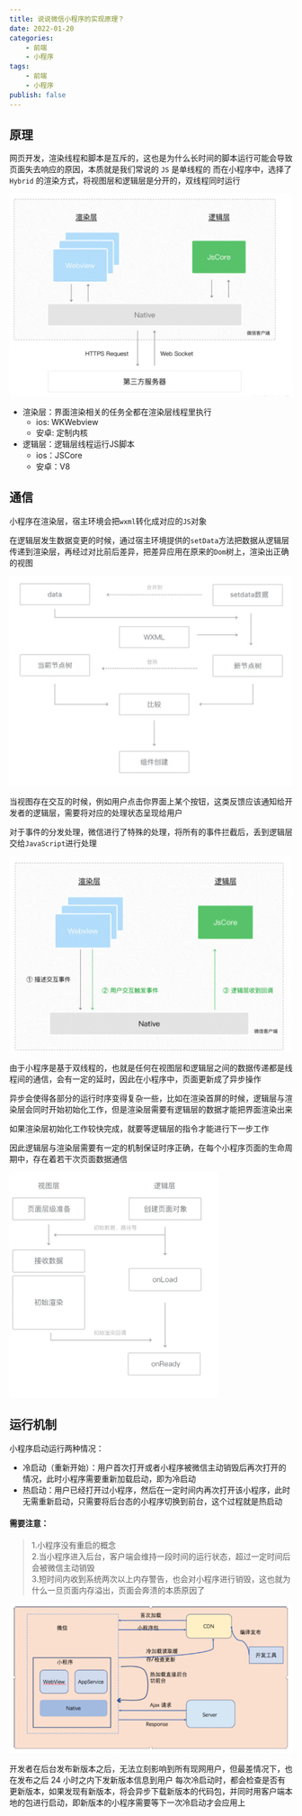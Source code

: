 ```yaml
---
title: 说说微信小程序的实现原理？
date: 2022-01-20
categories:
    - 前端
    - 小程序
tags:
    - 前端
    - 小程序
publish: false
---
```


## 原理
网页开发，渲染线程和脚本是互斥的，这也是为什么长时间的脚本运行可能会导致页面失去响应的原因，本质就是我们常说的 `JS` 是单线程的
而在小程序中，选择了 `Hybrid` 的渲染方式，将视图层和逻辑层是分开的，双线程同时运行

![](/imgs/interview/4e322e50-3722-11ec-8e64-91fdec0f05a1.png)

- 渲染层：界面渲染相关的任务全都在渲染层线程里执行
    + ios: WKWebview
    + 安卓: 定制内核
- 逻辑层：逻辑层线程运行JS脚本
    + ios：JSCore
    + 安卓：V8

## 通信

小程序在渲染层，宿主环境会把`wxml`转化成对应的`JS`对象

在逻辑层发生数据变更的时候，通过宿主环境提供的`setData`方法把数据从逻辑层传递到渲染层，再经过对比前后差异，把差异应用在原来的`Dom`树上，渲染出正确的视图

![](/imgs/interview/5948ed10-3722-11ec-a752-75723a64e8f5.png)

当视图存在交互的时候，例如用户点击你界面上某个按钮，这类反馈应该通知给开发者的逻辑层，需要将对应的处理状态呈现给用户

对于事件的分发处理，微信进行了特殊的处理，将所有的事件拦截后，丢到逻辑层交给`JavaScript`进行处理

![](/imgs/interview/61f9f670-3722-11ec-a752-75723a64e8f5.png)

由于小程序是基于双线程的，也就是任何在视图层和逻辑层之间的数据传递都是线程间的通信，会有一定的延时，因此在小程序中，页面更新成了异步操作

异步会使得各部分的运行时序变得复杂一些，比如在渲染首屏的时候，逻辑层与渲染层会同时开始初始化工作，但是渲染层需要有逻辑层的数据才能把界面渲染出来

如果渲染层初始化工作较快完成，就要等逻辑层的指令才能进行下一步工作

因此逻辑层与渲染层需要有一定的机制保证时序正确，在每个小程序页面的生命周期中，存在着若干次页面数据通信

![](/imgs/interview/6cb798b0-3722-11ec-a752-75723a64e8f5.png)

## 运行机制

小程序启动运行两种情况：

- 冷启动（重新开始）：用户首次打开或者小程序被微信主动销毁后再次打开的情况，此时小程序需要重新加载启动，即为冷启动
- 热启动：用户已经打开过小程序，然后在一定时间内再次打开该小程序，此时无需重新启动，只需要将后台态的小程序切换到前台，这个过程就是热启动

#### 需要注意：
>  1.小程序没有重启的概念   
>  2.当小程序进入后台，客户端会维持一段时间的运行状态，超过一定时间后会被微信主动销毁   
>  3.短时间内收到系统两次以上内存警告，也会对小程序进行销毁，这也就为什么一旦页面内存溢出，页面会奔溃的本质原因了

![](/imgs/interview/968c8510-3722-11ec-a752-75723a64e8f5.png)

开发者在后台发布新版本之后，无法立刻影响到所有现网用户，但最差情况下，也在发布之后 24 小时之内下发新版本信息到用户
每次冷启动时，都会检查是否有更新版本，如果发现有新版本，将会异步下载新版本的代码包，并同时用客户端本地的包进行启动，即新版本的小程序需要等下一次冷启动才会应用上
